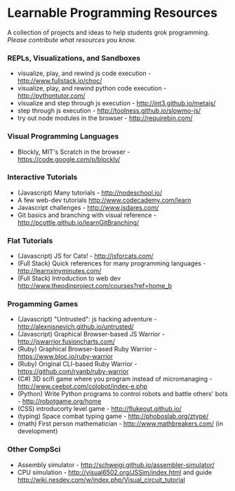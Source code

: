 # Learnable Programming Resources

A collection of projects and ideas to help students grok programming.
_Please contribute what resources you know._


### REPLs, Visualizations, and Sandboxes
* visualize, play, and rewind js code execution - http://www.fullstack.io/choc/
* visualize, play, and rewind python code execution - http://pythontutor.com/
* visualize and step through js execution - http://int3.github.io/metajs/
* step through js execution - http://toolness.github.io/slowmo-js/
* try out node modules in the browser - http://requirebin.com/

### Visual Programming Languages
* Blockly, MIT's Scratch in the browser - https://code.google.com/p/blockly/

### Interactive Tutorials
* (Javascript) Many tutorials - http://nodeschool.io/
* A few web-dev tutorials http://www.codecademy.com/learn
* Javascript challenges - http://www.jsdares.com/
* Git basics and branching with visual reference - http://pcottle.github.io/learnGitBranching/

### Flat Tutorials
* (Javascript) JS for Cats! - http://jsforcats.com/
* (Full Stack) Quick references for many programming languages - http://learnxinyminutes.com/
* (Full Stack) Introduction to web dev http://www.theodinproject.com/courses?ref=home_b

### Progamming Games
* (Javascript) "Untrusted": js hacking adventure - http://alexnisnevich.github.io/untrusted/
* (Javascript) Graphical Browser-based JS Warrior - http://jswarrior.fusioncharts.com/
* (Ruby) Graphical Browser-based Ruby Warrior - https://www.bloc.io/ruby-warrior
* (Ruby) Original CLI-based Ruby Warrior - https://github.com/ryanb/ruby-warrior
* (C#) 3D scifi game where you program instead of micromanaging - http://www.ceebot.com/colobot/index-e.php
* (Python) Write Python programs to control robots and battle others' bots - http://robotgame.org/home
* (CSS) introducorty level game - http://flukeout.github.io/
* (typing) Space combat typing game - http://phoboslab.org/ztype/
* (math) First person mathematician - http://www.mathbreakers.com/ (in development)

### Other CompSci
* Assembly simulator - http://schweigi.github.io/assembler-simulator/
* CPU simulation - http://visual6502.org/JSSim/index.html and guide http://wiki.nesdev.com/w/index.php/Visual_circuit_tutorial
